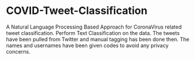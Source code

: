 # COVID-Tweet-Classification

A Natural Language Processing Based Approach for CoronaVirus related tweet classification. Perform Text Classification on the data. The tweets have been pulled from Twitter and manual tagging has been done then. The names and usernames have been given codes to avoid any privacy concerns.


